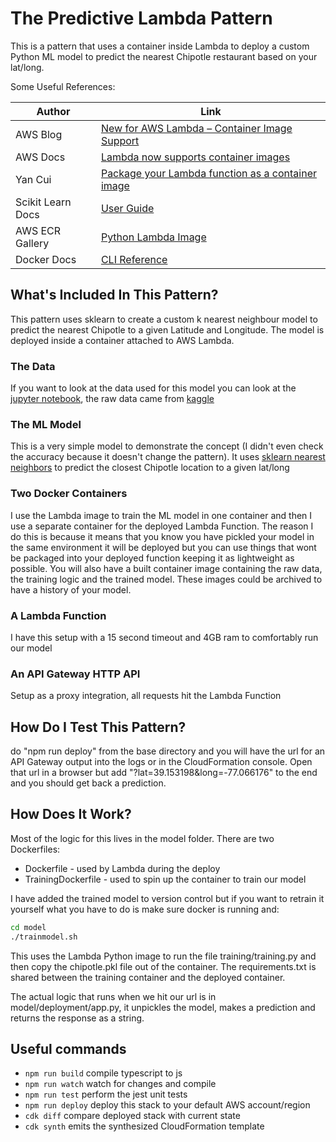 # The Predictive Lambda Pattern

This is a pattern that uses a container inside Lambda to deploy a custom Python ML model to predict the nearest Chipotle restaurant based on your lat/long.

Some Useful References:

| Author        | Link           |
| ------------- | ------------- |
| AWS Blog | [New for AWS Lambda – Container Image Support](https://aws.amazon.com/blogs/aws/new-for-aws-lambda-container-image-support/) |
| AWS Docs | [Lambda now supports container images](https://aws.amazon.com/about-aws/whats-new/2020/12/aws-lambda-now-supports-container-images-as-a-packaging-format/) |
| Yan Cui | [Package your Lambda function as a container image](https://lumigo.io/blog/package-your-lambda-function-as-a-container-image/) |
| Scikit Learn Docs | [User Guide](https://scikit-learn.org/stable/user_guide.html) |
| AWS ECR Gallery | [Python Lambda Image](https://gallery.ecr.aws/lambda/python) |
| Docker Docs | [CLI Reference](https://docs.docker.com/reference/) |

## What's Included In This Pattern?
This pattern uses sklearn to create a custom k nearest neighbour model to predict the nearest Chipotle to a given Latitude and Longitude. The model is deployed inside a container attached to AWS Lambda.

### The Data
If you want to look at the data used for this model you can look at the [jupyter notebook](model/training/Chipotle.ipynb), the raw data came from [kaggle](https://www.kaggle.com/jeffreybraun/chipotle-locations)

### The ML Model
This is a very simple model to demonstrate the concept (I didn't even check the accuracy because it doesn't change the pattern). It uses [sklearn nearest neighbors](https://scikit-learn.org/stable/modules/neighbors.html) to predict the closest Chipotle location to a given lat/long

### Two Docker Containers
I use the Lambda image to train the ML model in one container and then I use a separate container for the deployed Lambda Function. The reason I do this is because it means that you know you have pickled your model in the same environment it will be deployed but you can use things that wont be packaged into your deployed function keeping it as lightweight as possible. You will also have a built container image containing the raw data, the training logic and the trained model. These images could be archived to have a history of your model.

### A Lambda Function
I have this setup with a 15 second timeout and 4GB ram to comfortably run our model

### An API Gateway HTTP API
Setup as a proxy integration, all requests hit the Lambda Function

## How Do I Test This Pattern?

do "npm run deploy" from the base directory and you will have the url for an API Gateway output into the logs or in the CloudFormation console. Open that url in a browser but add "?lat=39.153198&long=-77.066176" to the end and you should get back a prediction.

## How Does It Work?

Most of the logic for this lives in the model folder. There are two Dockerfiles:
- Dockerfile - used by Lambda during the deploy
- TrainingDockerfile - used to spin up the container to train our model

I have added the trained model to version control but if you want to retrain it yourself what you have to do is make sure docker is running and:

```bash
cd model
./trainmodel.sh
```

This uses the Lambda Python image to run the file training/training.py and then copy the chipotle.pkl file out of the container. The requirements.txt is shared between the training container and the deployed container.

The actual logic that runs when we hit our url is in model/deployment/app.py, it unpickles the model, makes a prediction and returns the response as a string.

## Useful commands

 * `npm run build`   compile typescript to js
 * `npm run watch`   watch for changes and compile
 * `npm run test`    perform the jest unit tests
 * `npm run deploy`      deploy this stack to your default AWS account/region
 * `cdk diff`        compare deployed stack with current state
 * `cdk synth`       emits the synthesized CloudFormation template
